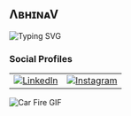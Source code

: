 ##   ΛʙʜɪɴᴀV
![Typing SVG](https://readme-typing-svg.herokuapp.com?font=Fira+Code&pause=1000&color=F7BE28&width=435&lines=JUST+A+WHISPER+FROM+ETERNITY)

<style>
@keyframes blink { 50% { opacity: 0; } }
span { animation: blink 1s infinite; }
</style>
### Social Profiles  
<table>
  <tr>
    <td>
      <a href="https://www.linkedin.com/in/abhinav-krishna-c-s-820717291">
        <img src="https://img.shields.io/badge/LinkedIn-0A66C2?style=for-the-badge&logo=linkedin&logoColor=white" alt="LinkedIn">
      </a>
    </td>
    <td>
      <a href="https://www.instagram.com/_pikachu_achu_">
        <img src="https://img.shields.io/badge/Instagram-E4405F?style=for-the-badge&logo=instagram&logoColor=white" alt="Instagram">
      </a>
    </td>
  </tr>
</table>
  
![Car Fire GIF](https://media.giphy.com/media/3Z11u3szKTL2zY5y5u/giphy.gif)

